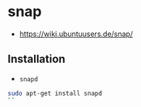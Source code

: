 # snap

+	<https://wiki.ubuntuusers.de/snap/>



## Installation

+	`snapd`

```sh
sudo apt-get install snapd
``